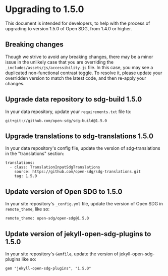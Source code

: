 <h1>Upgrading to 1.5.0</h1>

This document is intended for developers, to help with the process of upgrading to version 1.5.0 of Open SDG, from 1.4.0 or higher.

## Breaking changes

Though we strive to avoid any breaking changes, there may be a minor issue in the unlikely case that you are overriding the `_includes/assets/js/accessibility.js` file. In this case, you may see a duplicated non-functional contrast toggle. To resolve it, please update your overridden version to match the latest code, and then re-apply your changes.

## Upgrade data repository to sdg-build 1.5.0

In your data repository, update your `requirements.txt` file to:

```
git+git://github.com/open-sdg/sdg-build@1.5.0
```

## Upgrade translations to sdg-translations 1.5.0

In your data repository's config file, update the version of sdg-translations in the "translations" section:

```
translations:
  - class: TranslationInputSdgTranslations
    source: https://github.com/open-sdg/sdg-translations.git
    tag: 1.5.0
```

## Update version of Open SDG to 1.5.0

In your site repository's `_config.yml` file, update the version of Open SDG in `remote_theme`, like so:

```
remote_theme: open-sdg/open-sdg@1.5.0
```

## Update version of jekyll-open-sdg-plugins to 1.5.0

In your site repository's `Gemfile`, update the version of jekyll-open-sdg-plugins like so:

```
gem "jekyll-open-sdg-plugins", "1.5.0"
```
